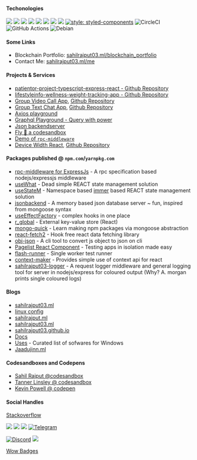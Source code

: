 #### Techonologies
<img src="https://img.shields.io/badge/react%20-%2320232a.svg?&style=for-the-badge&logo=react&logoColor=%2361DAFB"/> <img src="https://img.shields.io/badge/react_native%20-%2320232a.svg?&style=for-the-badge&logo=react&logoColor=%2361DAFB"/>
<img src="https://img.shields.io/badge/express.js%20-%23404d59.svg?&style=for-the-badge"/>
<img src="https://img.shields.io/badge/material%20ui%20-%230081CB.svg?&style=for-the-badge&logo=material-ui&logoColor=white"/>
<img src="https://img.shields.io/badge/git%20-%23F05033.svg?&style=for-the-badge&logo=git&logoColor=white"/>
<img src="https://img.shields.io/badge/vercel%20-%23000000.svg?&style=for-the-badge&logo=vercel&logoColor=white"/>
<img src ="https://img.shields.io/badge/MongoDB-%234ea94b.svg?&style=for-the-badge&logo=mongodb&logoColor=white"/>
<img src="https://img.shields.io/badge/docker%20-%230db7ed.svg?&style=for-the-badge&logo=docker&logoColor=white"/> [![style: styled-components](https://img.shields.io/badge/style-%F0%9F%92%85%20styled--components-orange.svg?colorB=daa357&colorA=db748e)](https://github.com/styled-components/styled-components)
<img alt="CircleCI" src="https://img.shields.io/badge/CIRCLECI%20-%23161616.svg?&style=for-the-badge&logo=circleci&logoColor=white"/>
<img alt="GitHub Actions" src="https://img.shields.io/badge/github%20actions%20-%232671E5.svg?&style=for-the-badge&logo=github%20actions&logoColor=white"/>
<img alt="Debian" src="https://img.shields.io/badge/Debian-D70A53?style=for-the-badge&logo=debian&logoColor=white" />

#### Some Links

- Blockchain Portfolio: <a href="https://sahilrajput03.ml/blockchain_portfolio" target="_blank">sahilrajput03.ml/blockchain_portfolio</a>
- Contact Me: <a href="https://sahilrajput03.ml/me/" target="_blank">sahilrajput03.ml/me</a>

#### Projects & Services

- <a href="https://github.com/sahilrajput03/patientor-project-typescript-express-react" target="_blank">patientor-project-typescript-express-react - Github Repository</a>
- <a href="https://github.com/sahilrajput03/lifestyleinfo-wellness-weight-tracking-app" target="_blank">lifestyleinfo-wellness-weight-tracking-app - Github Repository</a>
- <a href="https://letsjoin.ml/" target="_blank">Group Video Call App</a>, <a href="https://github.com/sahilrajput03/video-chat-app-webrtc" target="_blank">Github Repository</a>
- <a href="https://elegant-chat-app.herokuapp.com" target="_blank">Group Text Chat App</a>, <a href="https://github.com/sahilrajput03/learn-websockets/tree/main/helloworld-socket.io/chat-app" target="_blank">Github Repository</a>
- <a href="http://axiosplayground.ml" target="_blank">Axios playground</a>
- <a href="https://abstraction.ml" target="_blank">Graphql Playground - Query with power</a>
- <a href="https://jsonbackendserver.herokuapp.com" target="_blank">Json backendserver</a>
- <a href="https://flycodesandbox.netlify.app" target="_blank">Fly 🚀︎ a codesandbox</a>
- <a href="https://rpc-demo.herokuapp.com/" target="_blank">Demo of `rpc-middleware`</a>
- <a href="https://device-width-react.vercel.app/" target="_blank">Device Width React</a>, <a href="https://github.com/sahilrajput03/device-width-react" target="_blank">Github Repository</a>

#### Packages published @ `npm.com`/`yarnpkg.com`

- <a href="https://www.npmjs.com/package/rpc-middleware" target="_blank">rpc-middleware for ExpressJs</a> - A rpc specification based nodejs/expressjs middleware
- <a href="https://www.npmjs.com/package/usewhat" target="_blank">useWhat</a> - Dead simple REACT state management solution
- <a href="https://www.npmjs.com/package/usestatem" target="_blank">useStateM</a> - Namespace based [immer](https://immerjs.github.io/immer/) based REACT state management solution
- <a href="https://www.npmjs.com/package/jsonbackend" target="_blank">jsonbackend</a> - A memory based json database server ~ fun, inspired from mongoose syntax
- <a href="https://www.npmjs.com/package/useeffect-factory" target="_blank">useEffectFactory</a> - complex hooks in one place
- <a href="http://www.npmjs.org/package/r_global" target="_blank">r_global</a> - External key-value store (React)
- <a href="https://www.npmjs.com/package/mongo-quick" target="_blank">mongo-quick</a> - Learn making npm packages via mongoose abstraction
- <a href="https://www.npmjs.com/package/react-fetch2" target="_blank">react-fetch2</a> - Hook free react data fetching library
- <a href="https://www.npmjs.com/package/obj-json" target="_blank">obj-json</a> - A cli tool to convert js object to json on cli
- <a href="https://www.npmjs.com/package/pagelist-react" target="_blank">Pagelist React Component</a> - Testing apps in isolation made easy
- <a href="https://www.npmjs.com/package/flash-runner" target="_blank">flash-runner</a> - Single worker test runner
- <a href="https://www.npmjs.com/package/context-maker" target="_blank">context-maker</a> - Provides simple use of context api for react
- <a href="https://www.npmjs.com/package/sahilrajput03-logger" target="_blank">sahilrajput03-logger</a> - A request logger middleware and general logging tool for server in nodejs/express for coloured output (Why? A. morgan prints single coloured logs)


#### Blogs

- <a href="https://sahilrajput03.ml/" target="_blank">sahilrajput03.ml</a>
- <a href="https://github.com/sahilrajput03/config/" target="_blank">linux config</a>
- <a href="https://sahilrajput.ml" target="_blank">sahilrajput.ml</a>
- <a href="https://sahilrajput03.ml" target="_blank">sahilrajput03.ml</a>
- <a href="https://sahilrajput03.github.io/" target="_blank">sahilrajput03.github.io</a>
- <a href="https://sahilrajput03.github.io/docs" target="_blank">Docs</a>
- <a href="https://sahilrajput03.github.io/uses" target="_blank">Uses</a> - Curated list of sofwares for Windows
- <a href="https://jaadujinn.ml" target="_blank">Jaadujinn.ml</a>

#### Codesandboxes and Codepens

- <a href="https://codesandbox.io/u/sahilrajput03" target="_blank">Sahil Rajput @codesandbox</a>
- <a href="https://codesandbox.io/u/tannerlinsley/sandboxes" target="_blank">Tanner Linsley @ codesandbox</a>
- <a href="https://codepen.io/kevinpowell" target="_blank">Kevin Powell @ codepen</a>

#### Social Handles

[Stackoverflow](https://stackoverflow.com/users/10012446/sahil-rajput)

<a href="https://www.linkedin.com/in/sahilrajput03/" target="_blank"><img src="https://img.shields.io/badge/linkedin%20-%230077B5.svg?&style=for-the-badge&logo=linkedin&logoColor=white"/></a>
<a href="https://twitter.com/freakstarrocks" target="_blank"><img src="https://img.shields.io/badge/@freakstarrocks%20-%231DA1F2.svg?&style=for-the-badge&logo=Twitter&logoColor=white"/></a>
<a href="https://github.com/sahilrajput03" target="_blank"><img src="https://img.shields.io/badge/github%20-%23121011.svg?&style=for-the-badge&logo=github&logoColor=white"/></a>
<a href="https://t.me/sahilrajput03" target="_blank"><img alt="Telegram" src="https://img.shields.io/badge/Telegram-2CA5E0?style=for-the-badge&logo=telegram&logoColor=white" /></a>

<a href="#" target="_blank"><img alt="Discord" src="https://img.shields.io/badge/sahilrajput03%234631%20-%237289DA.svg?&style=for-the-badge&logo=discord&logoColor=white" /></a>
<a href="https://www.youtube.com/user/sahilrajputfreakstar/playlists" target="_blank"><img src="https://img.shields.io/badge/sahilrajputfreakstar%20-%23FF0000.svg?&style=for-the-badge&logo=YouTube&logoColor=white"/> </a>

<a href="https://github.com/Ileriayo/markdown-badges" target="_blank">Wow Badges</a>
